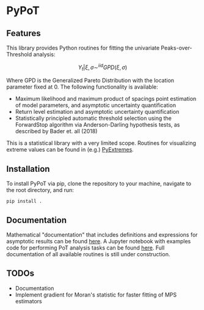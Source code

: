 # PyPoT

## Features

This library provides Python routines for fitting the univariate Peaks-over-Threshold analysis:

```math
Y_t | \xi, \sigma \sim^{iid} GPD(\xi, \sigma)
```

Where GPD is the Generalized Pareto Distribution with the location parameter fixed at 0.  The following functionality is available:

- Maximum likelihood and maximum product of spacings point estimation of model parameters, and asymptotic uncertainty quantification
- Return level estimation and asymptotic uncertainty quantification
- Statistically principled automatic threshold selection using the ForwardStop algorithm via Anderson-Darling hypothesis tests, as described by Bader et. all (2018)

This is a statistical library with a very limited scope. Routines for visualizing extreme values can be found in (e.g.) [PyExtremes](https://github.com/georgebv/pyextremes).

## Installation

To install PyPoT via pip, clone the repository to your machine, navigate to the root directory, and run:

`pip install .`

## Documentation

Mathematical "documentation" that includes definitions and expressions for asymptotic results can be found [here](stats.md).  A Jupyter notebook with examples code for performing PoT analysis tasks can be found [here](pypot/examples/PyPoT_examples.ipynb).  Full documentation of all available routines is still under construction.

## TODOs

- Documentation
- Implement gradient for Moran's statistic for faster fitting of MPS estimators

